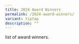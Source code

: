 ```yaml
---
title: 2024 Award Winners
permalink: /2024-award-winners/
variant: tiptap
description: ""
---
```

<p>list of award winners.</p>